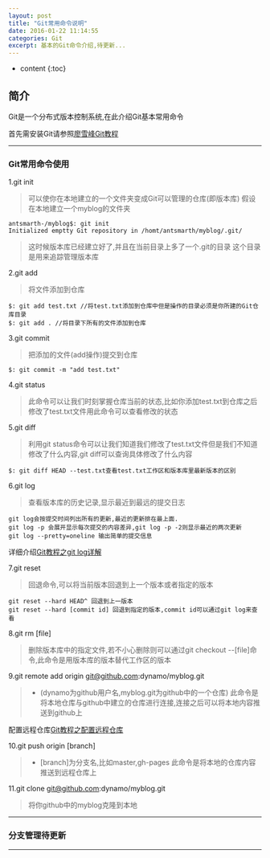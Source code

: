 ```yaml
---
layout: post
title: "Git常用命令说明"
date: 2016-01-22 11:14:55
categories: Git
excerpt: 基本的Git命令介绍,待更新...
---
```


* content
{:toc}

## 简介

Git是一个分布式版本控制系统,在此介绍Git基本常用命令

首先需安装Git请参照[廖雪峰Git教程][1]

  [1]:http://www.liaoxuefeng.com/wiki/0013739516305929606dd18361248578c67b8067c8c017b000/00137396287703354d8c6c01c904c7d9ff056ae23da865a000

---

### Git常用命令使用

1.git init

> 可以使你在本地建立的一个文件夹变成Git可以管理的仓库(即版本库)
> 假设在本地建立一个myblog的文件夹

	antsmarth-/myblog$: git init
	Initialized emptty Git repository in /homt/antsmarth/myblog/.git/

>这时候版本库已经建立好了,并且在当前目录上多了一个.git的目录
>这个目录是用来追踪管理版本库

2.git add

> 将文件添加到仓库

	$: git add test.txt //将test.txt添加到仓库中但是操作的目录必须是你所建的Git仓库目录
	$: git add . //将目录下所有的文件添加到仓库

3.git commit
	
> 把添加的文件(add操作)提交到仓库

    $: git commit -m "add test.txt"

4.git status

> 此命令可以让我们时刻掌握仓库当前的状态,比如你添加test.txt到仓库之后修改了test.txt文件用此命令可以查看修改的状态

5.git diff

> 利用git status命令可以让我们知道我们修改了test.txt文件但是我们不知道修改了什么内容,git diff可以查询具体修改了什么内容

	$: git diff HEAD --test.txt查看test.txt工作区和版本库里最新版本的区别

6.git log

> 查看版本库的历史记录,显示最近到最远的提交日志

	git log会按提交时间列出所有的更新,最近的更新排在最上面.
	git log -p 会展开显示每次提交的内容差异,git log -p -2则显示最近的两次更新
	git log --pretty=oneline 输出简单的提交信息

详细介绍[Git教程之git log详解](http://git-scm.com/book/zh/v1/Git-%E5%9F%BA%E7%A1%80-%E6%9F%A5%E7%9C%8B%E6%8F%90%E4%BA%A4%E5%8E%86%E5%8F%B2)

7.git reset

> 回退命令,可以将当前版本回退到上一个版本或者指定的版本

	git reset --hard HEAD^ 回退到上一版本
	git reset --hard [commit id] 回退到指定的版本,commit id可以通过git log来查看

8.git rm [file]

> 删除版本库中的指定文件,若不小心删除则可以通过git checkout --[file]命令,此命令是用版本库的版本替代工作区的版本
	
9.git remote add origin git@github.com:dynamo/myblog.git

> * (dynamo为github用户名,myblog.git为github中的一个仓库)
> 此命令是将本地仓库与github中建立的仓库进行连接,连接之后可以将本地内容推送到github上

配置远程仓库[Git教程之配置远程仓库](http://www.liaoxuefeng.com/wiki/0013739516305929606dd18361248578c67b8067c8c017b000/001374385852170d9c7adf13c30429b9660d0eb689dd43a000)

10.git push origin [branch]

> * [branch]为分支名,比如master,gh-pages
>此命令是将本地的仓库内容推送到远程仓库上

11.git clone git@github.com:dynamo/myblog.git

> 将你github中的myblog克隆到本地

---

### 分支管理待更新

---




